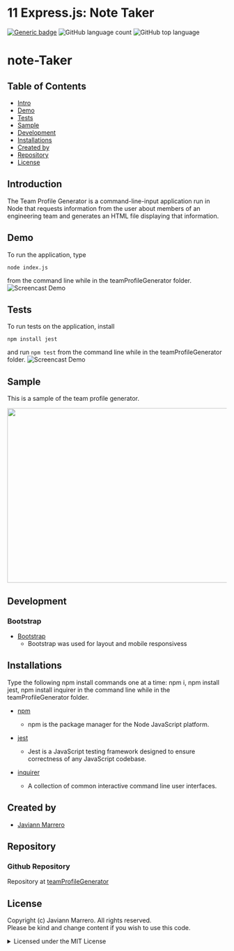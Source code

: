 # 11 Express.js: Note Taker
[![Generic badge](https://img.shields.io/badge/license-MIT-<COLOR>.svg)](#license)
![GitHub language count](https://img.shields.io/github/languages/count/javiistacks/note-Taker)
![GitHub top language](https://img.shields.io/github/languages/top/javiistacks/note-Taker)

# note-Taker

## Table of Contents
* [Intro](#intro)
* [Demo](#demo)
* [Tests](#tests)
* [Sample](#sample)
* [Development](#development)
* [Installations](#installations)
* [Created by](#created-by)
* [Repository](#repository)
* [License](#license)


 ## Introduction
The Team Profile Generator is a command-line-input application run in Node that requests information from the user about members of an engineering team and generates an HTML file displaying that information.

## Demo
To run the application, type
```
node index.js
```
from the command line while in the teamProfileGenerator folder.
![Screencast Demo](./Assets/example.gif)

## Tests
To run tests on the application, install
```
npm install jest
```
and run `npm test` from the command line while in the teamProfileGenerator folder.
![Screencast Demo](./Assets/test.gif)


## Sample 
 This is a sample of the team profile generator.
 
<img src="./Assets/screenshot.jpg" width="550" height="400">


## Development

### Bootstrap
* [Bootstrap](https://getbootstrap.com/)
  * Bootstrap was used for layout and mobile responsivess


## Installations
Type the following npm install commands one at a time: npm i, npm install jest, npm install inquirer in the command line while in the teamProfileGenerator folder. 

* [npm](https://docs.npmjs.com/cli/v7/commands/npm-install)
  * npm is the package manager for the Node JavaScript platform. 

* [jest](https://www.npmjs.com/package/jest)
  * Jest is a JavaScript testing framework designed to ensure correctness of any JavaScript codebase.

* [inquirer](https://www.npmjs.com/package/inquirer)
  * A collection of common interactive command line user interfaces.

## Created by
* [Javiann Marrero](https://github.com/javiistacks)


## Repository
### Github Repository
Repository at [teamProfileGenerator](https://github.com/javiistacks/note-Taker)

## License

Copyright (c) Javiann Marrero. All rights reserved.<br>
Please be kind and change content if you wish to use this code.

<details><summary>Licensed under the MIT License</summary>

Copyright (c) 2021 - present | Javiann Marrero

<blockquote>
Permission is hereby granted, free of charge, to any person obtaining a copy
of this software and associated documentation files (the "Software"), to deal
in the Software without restriction, including without limitation the rights
to use, copy, modify, merge, publish, distribute, sublicense, and/or sell
copies of the Software, and to permit persons to whom the Software is
furnished to do so, subject to the following conditions:

The above copyright notice and this permission notice shall be included in all
copies or substantial portions of the Software.

THE SOFTWARE IS PROVIDED "AS IS", WITHOUT WARRANTY OF ANY KIND, EXPRESS OR
IMPLIED, INCLUDING BUT NOT LIMITED TO THE WARRANTIES OF MERCHANTABILITY,
FITNESS FOR A PARTICULAR PURPOSE AND NONINFRINGEMENT. IN NO EVENT SHALL THE
AUTHORS OR COPYRIGHT HOLDERS BE LIABLE FOR ANY CLAIM, DAMAGES OR OTHER
LIABILITY, WHETHER IN AN ACTION OF CONTRACT, TORT OR OTHERWISE, ARISING FROM,
OUT OF OR IN CONNECTION WITH THE SOFTWARE OR THE USE OR OTHER DEALINGS IN THE
SOFTWARE.
</blockquote>
</details>
